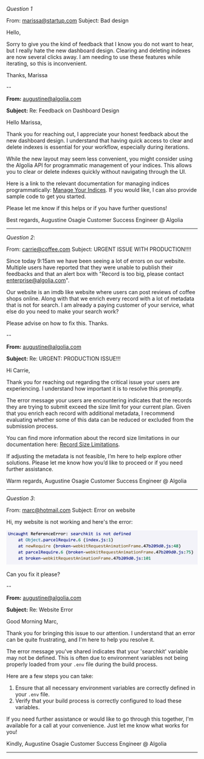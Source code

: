 *Question 1*


From: marissa@startup.com
Subject:  Bad design

Hello,

Sorry to give you the kind of feedback that I know you do not want to hear, but I really hate the new dashboard design. Clearing and deleting indexes are now several clicks away. I am needing to use these features while iterating, so this is inconvenient.

Thanks,
Marissa



--

**From:** augustine@algolia.com

**Subject:** Re: Feedback on Dashboard Design

Hello Marissa,

Thank you for reaching out, I appreciate your honest feedback about the new dashboard design. I understand that having quick access to clear and delete indexes is essential for your workflow, especially during iterations.

While the new layout may seem less convenient, you might consider using the Algolia API for programmatic management of your indices. This allows you to clear or delete indexes quickly without navigating through the UI.

Here is a link to the relevant documentation for managing indices programmatically: [Manage Your Indices](https://www.algolia.com/doc/guides/sending-and-managing-data/manage-your-indices/). If you would like, I can also provide sample code to get you started.

Please let me know if this helps or if you have further questions!

Best regards,
Augustine Osagie
Customer Success Engineer @ Algolia

---

*Question 2*:

From: carrie@coffee.com
Subject: URGENT ISSUE WITH PRODUCTION!!!!

Since today 9:15am we have been seeing a lot of errors on our website. Multiple users have reported that they were unable to publish their feedbacks and that an alert box with "Record is too big, please contact enterprise@algolia.com".

Our website is an imdb like website where users can post reviews of coffee shops online. Along with that we enrich every record with a lot of metadata that is not for search. I am already a paying customer of your service, what else do you need to make your search work?

Please advise on how to fix this. Thanks.


--

**From:** augustine@algolia.com

**Subject:** Re: URGENT: PRODUCTION ISSUE!!!

Hi Carrie,

Thank you for reaching out regarding the critical issue your users are experiencing. I understand how important it is to resolve this promptly.

The error message your users are encountering indicates that the records they are trying to submit exceed the size limit for your current plan. Given that you enrich each record with additional metadata, I recommend evaluating whether some of this data can be reduced or excluded from the submission process.

You can find more information about the record size limitations in our documentation here: [Record Size Limitations](https://support.algolia.com/hc/en-us/articles/4406981897617-Is-there-a-size-limit-for-my-index-records-).

If adjusting the metadata is not feasible, I’m here to help explore other solutions. Please let me know how you’d like to proceed or if you need further assistance.

Warm regards,
Augustine Osagie
Customer Success Engineer @ Algolia

---

*Question 3*:


From: marc@hotmail.com
Subject: Error on website

Hi, my website is not working and here's the error:

![error message](./error.png)

Can you fix it please?

--

**From:** augustine@algolia.com

**Subject:** Re: Website Error

Good Morning Marc,

Thank you for bringing this issue to our attention. I understand that an error can be quite frustrating, and I'm here to help you resolve it.

The error message you've shared indicates that your 'searchkit' variable may not be defined. This is often due to environment variables not being properly loaded from your `.env` file during the build process.

Here are a few steps you can take:
1. Ensure that all necessary environment variables are correctly defined in your `.env` file.
2. Verify that your build process is correctly configured to load these variables.

If you need further assistance or would like to go through this together, I'm available for a call at your convenience. Just let me know what works for you!

Kindly,
Augustine Osagie
Customer Success Engineer @ Algolia

---

